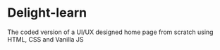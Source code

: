 # Delight-learn
The coded version of a UI/UX designed home page from scratch using HTML, CSS and Vanilla JS
